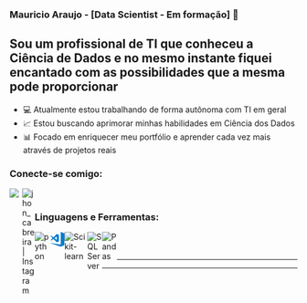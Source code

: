 ### Mauricio Araujo - [Data Scientist - Em formação] 👋

## Sou um profissional de TI que conheceu a Ciência de Dados e no mesmo instante fiquei encantado com as possibilidades que a mesma pode proporcionar

- 💻 Atualmente estou trabalhando de forma autônoma com TI em geral
- 📈 Estou buscando aprimorar minhas habilidades em Ciência dos Dados
- 📊 Focado em enriquecer meu portfólio e aprender cada vez mais através de projetos reais

### Conecte-se comigo:

[<img align="left"  width="22px" src="https://cdn.jsdelivr.net/npm/simple-icons@3.4.0/icons/linkedin.svg" />](https://www.linkedin.com/in/mauricio-dos-santos-araujo-81a50816b)

[<img align="left" alt="jhon_cabreira | Instagram" width="22px" src="https://upload.wikimedia.org/wikipedia/commons/5/58/Instagram-Icon.png" />](https://www.instagram.com/mauricio.ds0/)



<br />

### Linguagens e Ferramentas:

<img align="left" alt="python" width="26px" src="https://cdn3.iconfinder.com/data/icons/logos-and-brands-adobe/512/267_Python-512.png" />

<img align="left" alt="visual studio code" width="26px" src="https://raw.githubusercontent.com/github/explore/80688e429a7d4ef2fca1e82350fe8e3517d3494d/topics/visual-studio-code/visual-studio-code.png" />

[<img align="left" alt="Scikit-learn" width="40px" src="https://upload.wikimedia.org/wikipedia/commons/0/05/Scikit_learn_logo_small.svg" />](https://scikit-learn.org/stable/)

<img align="left" alt="SQLServer" width="26px" src="https://img.icons8.com/color/48/000000/mysql-logo.png" />

<img align="left" alt="Pandas" width="26px" src="https://cdn.jsdelivr.net/npm/simple-icons@3.4.0/icons/pandas.svg" />

<br />
<br />


---








---




[linkedin]: https://www.linkedin.com/in/mauricio-dos-santos-araujo-81a50816b/
[instagram]: https://www.instagram.com/mauricio.ds0/

